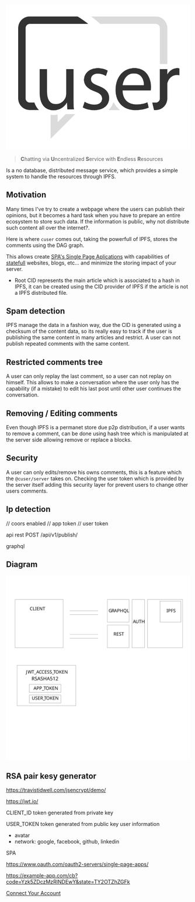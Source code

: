 <img src="docs/logo.svg" />

>**C**hatting via **U**ncentralized **S**ervice with **E**ndless **R**esources


Is a no database, distributed message service, which provides a simple system to handle the resources through IPFS.

## Motivation

Many times I've try to create a webpage where the users can publish their opinions, but it becomes a hard task when you have to prepare an entire ecosystem to store such data. If the information is public, why not distribute such content all over the internet?.

Here is where `cuser` comes out, taking the powerfull of IPFS, stores the comments using the DAG graph.

This allows create [SPA's Single Page Aplications](https://es.wikipedia.org/wiki/Single-page_application) with capabilities of [statefull](https://www.atlantic.net/vps-hosting/what-is-stateless-stateful-models-web-development/) websites, blogs, etc... and minimize the storing impact of your server.

- Root CID represents the main article which is associated to a hash in IPFS, it can be created using the CID provider of IPFS if the article is not a IPFS distributed file. 



## Spam detection

IPFS manage the data in a fashion way, due the CID is generated using a checksum of the content data, so its really easy to track if the user is publishing the same content in many articles and restrict. A user can not publish repeated comments with the same content.

## Restricted comments tree

A user can only replay the last comment, so a user can not replay on himself. This allows to make a conversation where the user only has the capability (if a mistake) to edit his last post until other user continues the conversation. 

## Removing / Editing comments

Even though IPFS is a permanet store due p2p distribution, if a user wants to remove a comment, can be done using hash tree which is manipulated at the server side allowing remove or replace a blocks.

## Security 

A user can only edits/remove his owns comments, this is a feature which the `@cuser/server` takes on. Checking the user token which is provided by the server itself adding this security layer for prevent users to change other users comments.

## Ip detection


// coors enabled
// app token 
// user token

api rest
POST /api/v1/publish/

graphql




## Diagram 
<img src="./docs/diagram.svg">




## RSA pair kesy generator



https://travistidwell.com/jsencrypt/demo/

https://jwt.io/

CLIENT_ID token generated from private key 

USER_TOKEN token generated from public key
 user information
 - avatar
 - network: google, facebook, github, linkedin



SPA 

https://www.oauth.com/oauth2-servers/single-page-apps/

https://example-app.com/cb?code=Yzk5ZDczMzRlNDEwY&state=TY2OTZhZGFk

<a href="https://authorization-server.com/authorize?response_type=code
     &client_id=mRkZGFjM&state=TY2OTZhZGFk">Connect Your Account</a>





